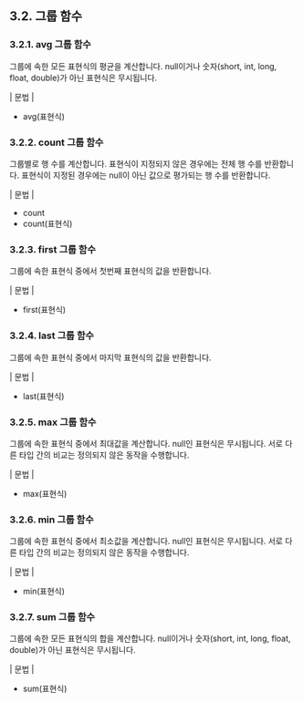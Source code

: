 ## 3.2. 그룹 함수

### 3.2.1. avg 그룹 함수

그룹에 속한 모든 표현식의 평균을 계산합니다. null이거나 숫자(short, int, long, float, double)가 아닌 표현식은 무시됩니다.

\| 문법 \|

* avg(표현식)

### 3.2.2. count 그룹 함수

그룹별로 행 수를 계산합니다. 표현식이 지정되지 않은 경우에는 전체 행 수를 반환합니다. 표현식이 지정된 경우에는 null이 아닌 값으로 평가되는 행 수를 반환합니다.

\| 문법 \|

* count
* count(표현식)

### 3.2.3. first 그룹 함수

그룹에 속한 표현식 중에서 첫번째 표현식의 값을 반환합니다.

\| 문법 \|

* first(표현식)

### 3.2.4. last 그룹 함수

그룹에 속한 표현식 중에서 마지막 표현식의 값을 반환합니다.

\| 문법 \|

* last(표현식)

### 3.2.5. max 그룹 함수

그룹에 속한 표현식 중에서 최대값을 계산합니다. null인 표현식은 무시됩니다. 서로 다른 타입 간의 비교는 정의되지 않은 동작을 수행합니다.

\| 문법 \|

* max(표현식)

### 3.2.6. min 그룹 함수

그룹에 속한 표현식 중에서 최소값을 계산합니다. null인 표현식은 무시됩니다. 서로 다른 타입 간의 비교는 정의되지 않은 동작을 수행합니다.

\| 문법 \|

* min(표현식)


### 3.2.7. sum 그룹 함수

그룹에 속한 모든 표현식의 합을 계산합니다. null이거나 숫자(short, int, long, float, double)가 아닌 표현식은 무시됩니다.

\| 문법 \|

* sum(표현식)
